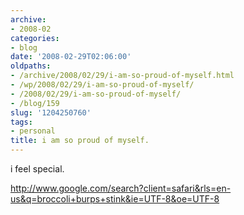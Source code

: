 ```yaml
---
archive:
- 2008-02
categories:
- blog
date: '2008-02-29T02:06:00'
oldpaths:
- /archive/2008/02/29/i-am-so-proud-of-myself.html
- /wp/2008/02/29/i-am-so-proud-of-myself/
- /2008/02/29/i-am-so-proud-of-myself/
- /blog/159
slug: '1204250760'
tags:
- personal
title: i am so proud of myself.
---
```


i feel special.

http://www.google.com/search?client=safari&rls=en-us&q=broccoli+burps+stink&ie=UTF-8&oe=UTF-8

